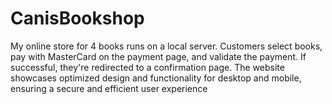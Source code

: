# CanisBookshop
My online store for 4 books runs on a local server. Customers select books, pay with MasterCard on the payment page, and validate the payment. If successful, they're redirected to a confirmation page. The website showcases optimized design and functionality for desktop and mobile, ensuring a secure and efficient user experience

